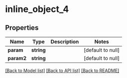 # inline_object_4

## Properties
Name | Type | Description | Notes
------------ | ------------- | ------------- | -------------
**param** | **string** |  | [default to null]
**param2** | **string** |  | [default to null]

[[Back to Model list]](../README.md#documentation-for-models) [[Back to API list]](../README.md#documentation-for-api-endpoints) [[Back to README]](../README.md)


